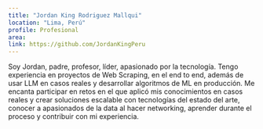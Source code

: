 ```yaml
---
title: "Jordan King Rodriguez Mallqui"
location: "Lima, Perú"
profile: Profesional
area: 
link: https://github.com/JordanKingPeru
---
```


Soy Jordan, padre, profesor, 
líder, apasionado por la tecnología. Tengo experiencia en proyectos de Web Scraping, en el end to end, además de usar LLM en casos reales y desarrollar algoritmos de ML en producción. Me encanta participar en retos en el que aplicó mis conocimientos en casos reales y crear soluciones escalable con tecnologías del estado del arte,  conocer a apasionados de la data al hacer networking, aprender durante el proceso y contribuir con mi experiencia.